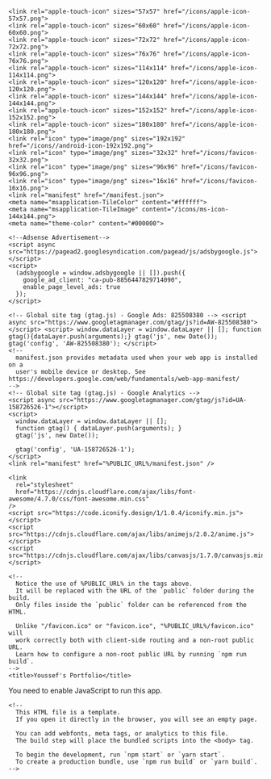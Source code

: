 <!DOCTYPE html>
<html lang="en">
  <head>
    <meta charset="utf-8" />
    <!-- <link rel="icon" href="%PUBLIC_URL%/favicon1.ico" /> -->
    <meta name="viewport" content="width=device-width, initial-scale=1" />
    <meta
      name="Ashutosh's Portfolio"
      content="Portfolio content"
    />
    <meta property="og:title" content="Ashutosh Hathidara Portfolio" />
    <meta property="og:type" content="website" />
    <meta property="og:url" content="https://ashutosh1919.github.io/" />
    <meta name="description" content="Ashutosh's Personal Portfolio Website" property="og:description">
    <meta name="description" content="/icons/desc.png" property="og:image">
    <meta name="keywords" content="Ashutosh, PortFolio, MasterPortfolio, Ashutosh's Portfolio" />
    <meta name="author" content="Ashutosh" />
    <meta name="application-name" content="Ashutosh's PortFolio" />

    <link rel="apple-touch-icon" sizes="57x57" href="/icons/apple-icon-57x57.png">
    <link rel="apple-touch-icon" sizes="60x60" href="/icons/apple-icon-60x60.png">
    <link rel="apple-touch-icon" sizes="72x72" href="/icons/apple-icon-72x72.png">
    <link rel="apple-touch-icon" sizes="76x76" href="/icons/apple-icon-76x76.png">
    <link rel="apple-touch-icon" sizes="114x114" href="/icons/apple-icon-114x114.png">
    <link rel="apple-touch-icon" sizes="120x120" href="/icons/apple-icon-120x120.png">
    <link rel="apple-touch-icon" sizes="144x144" href="/icons/apple-icon-144x144.png">
    <link rel="apple-touch-icon" sizes="152x152" href="/icons/apple-icon-152x152.png">
    <link rel="apple-touch-icon" sizes="180x180" href="/icons/apple-icon-180x180.png">
    <link rel="icon" type="image/png" sizes="192x192" href="/icons//android-icon-192x192.png">
    <link rel="icon" type="image/png" sizes="32x32" href="/icons/favicon-32x32.png">
    <link rel="icon" type="image/png" sizes="96x96" href="/icons/favicon-96x96.png">
    <link rel="icon" type="image/png" sizes="16x16" href="/icons/favicon-16x16.png">
    <link rel="manifest" href="/manifest.json">
    <meta name="msapplication-TileColor" content="#ffffff">
    <meta name="msapplication-TileImage" content="/icons/ms-icon-144x144.png">
    <meta name="theme-color" content="#000000">

    <!--Adsense Advertisement-->
    <script async src="https://pagead2.googlesyndication.com/pagead/js/adsbygoogle.js"></script>
    <script>
      (adsbygoogle = window.adsbygoogle || []).push({
        google_ad_client: "ca-pub-8856447829714090",
        enable_page_level_ads: true
      });
    </script>

    <!-- Global site tag (gtag.js) - Google Ads: 825508380 --> <script async src="https://www.googletagmanager.com/gtag/js?id=AW-825508380"></script> <script> window.dataLayer = window.dataLayer || []; function gtag(){dataLayer.push(arguments);} gtag('js', new Date()); gtag('config', 'AW-825508380'); </script>
    <!--
      manifest.json provides metadata used when your web app is installed on a
      user's mobile device or desktop. See https://developers.google.com/web/fundamentals/web-app-manifest/
    -->
    <!-- Global site tag (gtag.js) - Google Analytics -->
    <script async src="https://www.googletagmanager.com/gtag/js?id=UA-158726526-1"></script>
    <script>
      window.dataLayer = window.dataLayer || [];
      function gtag() { dataLayer.push(arguments); }
      gtag('js', new Date());

      gtag('config', 'UA-158726526-1');
    </script>
    <link rel="manifest" href="%PUBLIC_URL%/manifest.json" />

    <link
      rel="stylesheet"
      href="https://cdnjs.cloudflare.com/ajax/libs/font-awesome/4.7.0/css/font-awesome.min.css"
    />
    <script src="https://code.iconify.design/1/1.0.4/iconify.min.js"></script>
    <script src="https://cdnjs.cloudflare.com/ajax/libs/animejs/2.0.2/anime.js"></script>
    <script src="https://cdnjs.cloudflare.com/ajax/libs/canvasjs/1.7.0/canvasjs.min.js"></script>
    
    <!--
      Notice the use of %PUBLIC_URL% in the tags above.
      It will be replaced with the URL of the `public` folder during the build.
      Only files inside the `public` folder can be referenced from the HTML.

      Unlike "/favicon.ico" or "favicon.ico", "%PUBLIC_URL%/favicon.ico" will
      work correctly both with client-side routing and a non-root public URL.
      Learn how to configure a non-root public URL by running `npm run build`.
    -->
    <title>Youssef's Portfolio</title>
  </head>
  <body>
    <noscript>You need to enable JavaScript to run this app.</noscript>
    <div id="root"></div>

    <!--
      This HTML file is a template.
      If you open it directly in the browser, you will see an empty page.

      You can add webfonts, meta tags, or analytics to this file.
      The build step will place the bundled scripts into the <body> tag.

      To begin the development, run `npm start` or `yarn start`.
      To create a production bundle, use `npm run build` or `yarn build`.
    -->
  </body>
</html>
